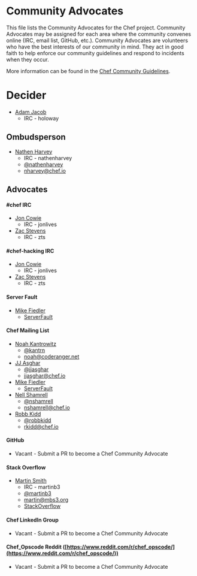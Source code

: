 <!-- This is a generated file. Please do not edit directly -->
<!-- Modify ADVOCATES.toml file and run `rake advocates:generate` to regenerate -->

# Community Advocates

This file lists the Community Advocates for the Chef project.  Community
Advocates may be assigned for each area where the community convenes online
(IRC, email list, GitHub, etc.).  Community Advocates are volunteers who have
the best interests of our community in mind.  They act in good faith to help
enforce our community guidelines and respond to incidents when they occur.

More information can be found in the [Chef Community Guidelines](https://github.com/chef/chef-rfc/blob/master/rfc020-community-guidelines.md).

# Decider

* [Adam Jacob](https://github.com/adamhjk)
  * IRC - holoway

## Ombudsperson

* [Nathen Harvey](https://github.com/nathenharvey)
  * IRC - nathenharvey
  * [@nathenharvey](https://twitter.com/nathenharvey)
  * [nharvey@chef.io](mailto:nharvey@chef.io)

## Advocates


#### \#chef IRC
* [Jon Cowie](https://github.com/jonlives)
  * IRC - jonlives
* [Zac Stevens](https://github.com/zts)
  * IRC - zts

#### \#chef-hacking IRC
* [Jon Cowie](https://github.com/jonlives)
  * IRC - jonlives
* [Zac Stevens](https://github.com/zts)
  * IRC - zts

#### Server Fault
* [Mike Fiedler](https://github.com/miketheman)
  * [ServerFault](http://serverfault.com/users/7309/mike-fiedler)

#### Chef Mailing List
* [Noah Kantrowitz](https://github.com/coderanger)
  * [@kantrn](https://twitter.com/kantrn)
  * [noah@coderanger.net](mailto:noah@coderanger.net)
* [JJ Asghar](https://github.com/jjasghar)
  * [@jjasghar](https://twitter.com/jjasghar)
  * [jjasghar@chef.io](mailto:jjasghar@chef.io)
* [Mike Fiedler](https://github.com/miketheman)
  * [ServerFault](http://serverfault.com/users/7309/mike-fiedler)
* [Nell Shamrell](https://github.com/nshamrell)
  * [@nshamrell](https://twitter.com/nshamrell)
  * [nshamrell@chef.io](mailto:nshamrell@chef.io)
* [Robb Kidd](https://github.com/robbkidd)
  * [@robbkidd](https://twitter.com/robbkidd)
  * [rkidd@chef.io](mailto:rkidd@chef.io)

#### GitHub
* Vacant - Submit a PR to become a Chef Community Advocate

#### Stack Overflow
* [Martin Smith](https://github.com/martinb3)
  * IRC - martinb3
  * [@martinb3](https://twitter.com/martinb3)
  * [martin@mbs3.org](mailto:martin@mbs3.org)
  * [StackOverflow](http://stackoverflow.com/users/70665/martin)

#### Chef LinkedIn Group
* Vacant - Submit a PR to become a Chef Community Advocate

#### Chef_Opscode Reddit ([https://www.reddit.com/r/chef_opscode/](https://www.reddit.com/r/chef_opscode/))
* Vacant - Submit a PR to become a Chef Community Advocate
